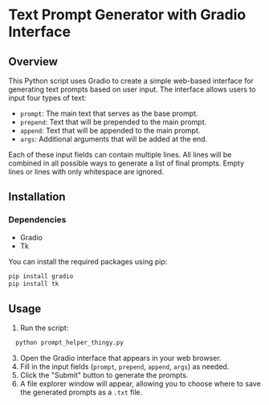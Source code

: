 # Text Prompt Generator with Gradio Interface

## Overview

This Python script uses Gradio to create a simple web-based interface for generating text prompts based on user input. The interface allows users to input four types of text:

- `prompt`: The main text that serves as the base prompt.
- `prepend`: Text that will be prepended to the main prompt.
- `append`: Text that will be appended to the main prompt.
- `args`: Additional arguments that will be added at the end.

Each of these input fields can contain multiple lines. All lines will be combined in all possible ways to generate a list of final prompts. Empty lines or lines with only whitespace are ignored.

## Installation

### Dependencies

- Gradio
- Tk

You can install the required packages using pip:

```bash
pip install gradio
pip install tk
```

## Usage

1. Run the script:
 ```bash
   python prompt_helper_thingy.py
```
3. Open the Gradio interface that appears in your web browser.
4. Fill in the input fields (`prompt`, `prepend`, `append`, `args`) as needed.
5. Click the "Submit" button to generate the prompts.
6. A file explorer window will appear, allowing you to choose where to save the generated prompts as a `.txt` file.
